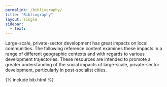 ```yaml
---
permalink: /bibliography/
title: "Bibliography"
layout: single
sidebar:
  - text:
---
```


Large-scale, private-sector development has great impacts on local communities. The following reference content examines these impacts in a range of different geographic contexts and with regards to various development trajectories. These resources are intended to promote a greater understanding of the social impacts of large-scale, private-sector development, particularly in post-socialist cities.

{% include bib.html %}